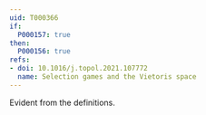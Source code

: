 ```yaml
---
uid: T000366
if:
  P000157: true
then:
  P000156: true
refs:
- doi: 10.1016/j.topol.2021.107772
  name: Selection games and the Vietoris space
---
```


Evident from the definitions.